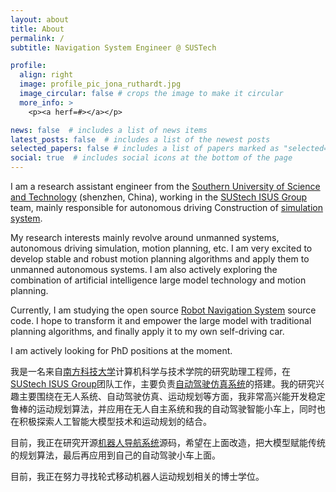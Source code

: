```yaml
---
layout: about
title: About
permalink: /
subtitle: Navigation System Engineer @ SUSTech

profile:
  align: right
  image: profile_pic_jona_ruthardt.jpg
  image_circular: false # crops the image to make it circular
  more_info: >
    <p><a herf=#></a></p>

news: false  # includes a list of news items
latest_posts: false  # includes a list of the newest posts
selected_papers: false # includes a list of papers marked as "selected={true}"
social: true  # includes social icons at the bottom of the page
---
```



I am a research assistant engineer from the [Southern University of Science and Technology](https://www.sustech.edu.cn/) (shenzhen, China), working in the [SUStech ISUS Group](https://cse.sustech.edu.cn/faculty/~haoq/) team, mainly responsible for autonomous driving Construction of [simulation system](https://github.com/LadissonLai/AVP-Simulation). 

My research interests mainly revolve around unmanned systems, autonomous driving simulation, motion planning, etc. I am very excited to develop stable and robust motion planning algorithms and apply them to unmanned autonomous systems. I am also actively exploring the combination of artificial intelligence large model technology and motion planning.

Currently, I am studying the open source [Robot Navigation System](https://github.com/ros-planning/navigation) source code. I hope to transform it and empower the large model with traditional planning algorithms, and finally apply it to my own self-driving car.

I am actively looking for PhD positions at the moment.

我是一名来自[南方科技大学](https://www.sustech.edu.cn/)计算机科学与技术学院的研究助理工程师，在[SUStech ISUS Group](https://cse.sustech.edu.cn/faculty/~haoq/)团队工作，主要负责[自动驾驶仿真系统](https://github.com/LadissonLai/AVP-Simulation)的搭建。我的研究兴趣主要围绕在无人系统、自动驾驶仿真、运动规划等方面，我非常高兴能开发稳定鲁棒的运动规划算法，并应用在无人自主系统和我的自动驾驶智能小车上，同时也在积极探索人工智能大模型技术和运动规划的结合。

目前，我正在研究开源[机器人导航系统](https://github.com/ros-planning/navigation)源码，希望在上面改造，把大模型赋能传统的规划算法，最后再应用到自己的自动驾驶小车上面。

目前，我正在努力寻找轮式移动机器人运动规划相关的博士学位。

